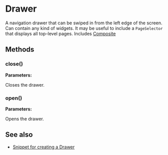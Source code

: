 ---
---
# Drawer
A navigation drawer that can be swiped in from the left edge of the screen. Can contain any kind of widgets. It may be useful to include a `PageSelector` that displays all top-level pages.
Includes [Composite](Composite.md)

## Methods
### close()


**Parameters:** 



Closes the drawer.

### open()


**Parameters:** 



Opens the drawer.


## See also
- [Snippet for creating a Drawer](https://github.com/eclipsesource/tabris-js/blob/master/snippets/drawer/drawer.js)
